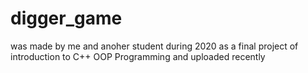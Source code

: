 # digger_game
was made by me and anoher student during 2020 as a final project of introduction to C++ OOP Programming and uploaded recently
